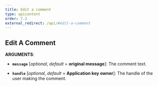 ```yaml
---
title: Edit a comment
type: apicontent
order: 7.2
external_redirect: /api/#edit-a-comment
---
```


## Edit A Comment


**ARGUMENTS**:

* **`message`** [*optional*, *default* = **original message**]:
    The comment text.

* **`handle`** [*optional*, *default* = **Application key owner**]:
    The handle of the user making the comment.
